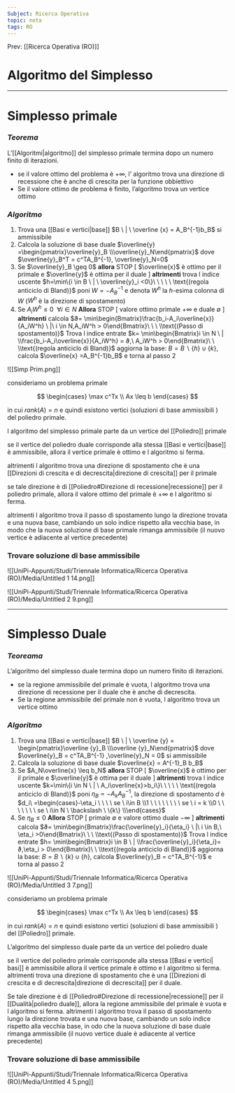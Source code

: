 ```yaml
---
Subject: Ricerca Operativa
topic: nota
tags: RO
---
```


Prev: [[Ricerca Operativa (RO)]]

# Algoritmo del Simplesso
---

# Simplesso primale

### *Teorema*

L’[[Algoritmi|algoritmo]] del simplesso primale termina dopo un numero finito di iterazioni.

- se il valore ottimo del problema è $+\infty$, l’ algoritmo trova una direzione di recessione che è anche di crescita per la funzione obbiettivo
- Se il valore ottimo de problema è finito, l’algoritmo trova un vertice ottimo

### *Algoritmo*

1. Trova una [[Basi e vertici|base]] $B \ | \ \overline {x} = A_B^{-1}b_B$ si ammissibile
2. Calcola la soluzione di base duale $\overline{y} =\begin{pmatrix}\overline{y}_B \\\overline{y}_N\end{pmatrix}$ dove $\overline{y}_B^T = c^TA_B^{-1}, \overline{y}_N=0$
3. Se $\overline{y}_B \geq 0$ **allora** STOP \[ $\overline{x}$  è ottimo per il primale e $\overline{y}$ è ottima per il duale \]
**altrimenti**  trova l indice uscente
$h=\min\{i \in B \ | \ \overline{y}_i <0\}\ \ \ \ \ \text{(regola anticiclo di Bland)}$
poni $W=-A_B^{-1}$ e denota $W^h$ la $h\text{-esima}$ colonna di $W$
($W^h$ è la direzione di spostamento)
4. Se $A_iW^h \leq 0 \ \ \forall i \in N$  **Allora** STOP \[ valore ottimo primale $+\infty$ e duale $\emptyset$ \]
**altrimenti** calcola
           $ϑ= \min\begin{Bmatrix}\frac{b_i-A_i\overline{x}}{A_iW^h} \ |\ i \in N,A_iW^h > 0\end{Bmatrix}\ \ \ \\text{(Passo di spostamento)}$
  Trova l indice entrate
        $k= \min\begin{Bmatrix}i \in N \ | \\frac{b_i-A_i\overline{x}}{A_iW^h} = ϑ,\ A_iW^h > 0\end{Bmatrix}\ \ \\text{(regola anticiclo di Bland)}$
aggiorna la base: $B = B \backslash \{h\} \cup \{k\}$,
calcola $\overline{x} =A_B^{-1}b_B$ e torna al passo 2

![[Simp Prim.png]]

consideriamo un problema primale

$$
\begin{cases}
\max c^Tx \\
Ax \leq b
\end{cases}
$$

in cui $rank(A) =n$ e quindi esistono vertici (soluzioni di base ammissibili ) del poliedro primale.

l algoritmo del simplesso primale parte da un vertice del [[Poliedro]] primale

se il vertice del poliedro duale corrisponde alla stessa [[Basi e vertici|base]] è ammissibile, allora il vertice primale è ottimo e l algoritmo si ferma.

altrimenti l algoritmo trova una direzione di spostamento che è una [[Direzioni di crescita e di decrescita|direzione di crescita]] per il primale

se tale direzione è di [[Poliedro#Direzione di recessione|recessione]] per il poliedro primale, allora il valore ottimo del primale è $+\infty$ e l algoritmo si ferma.

altrimenti l algoritmo trova il passo di spostamento lungo la direzione trovata e una nuova base, cambiando un solo indice rispetto alla vecchia base, in modo che la nuova soluzione di base primale rimanga ammissibile (il nuovo vertice è adiacente al vertice precedente)

### Trovare soluzione di base ammissibile

![[UniPi-Appunti/Studi/Triennale Informatica/Ricerca Operativa (RO)/Media/Untitled 1 14.png]]

![[UniPi-Appunti/Studi/Triennale Informatica/Ricerca Operativa (RO)/Media/Untitled 2 9.png]]

---

# Simplesso Duale

### *Teoreama*

L’algoritmo del simplesso duale termina dopo un numero finito di iterazioni.

- se la regione ammissibile del primale è vuota, l algoritmo trova una direzione di recessione per il duale che è anche di decrescita.
- Se la regione ammissibile del primale non è vuota, l algoritmo trova un vertice ottimo

### *Algoritmo*

1. Trova una [[Basi e vertici|base]] $B \ | \ \overline {y} = \begin{pmatrix}\overline {y}_B  \\\overline {y}_N\end{pmatrix}$
dove $\overline{y}_B = c^TA_B^{-1} ,\overline{y}_N = 0$  si ammissibile
2. Calcola la soluzione di base duale $\overline{x} = A^{-1}_B b_B$
3. Se $A_N\overline{x} \leq b_N$ **allora** STOP \[ $\overline{x}$  è ottimo per il primale e $\overline{y}$ è ottima per il duale \]
**altrimenti**  trova l indice uscente
$k=\min\{i \in N \ | \ A_i\overline{x}>b_i\}\ \ \ \ \ \text{(regola anticiclo di Bland)}$
poni $\eta_B=-A_kA_B^{-1}$, la direzione di spostamento $d$ è $d_i\ =\begin{cases}-\eta_i \ \ \ \ se \ i\in B \\1 \ \ \ \ \ \ \ \ se \ i = k \\0 \ \ \ \ \ \ \ se \ i\in N \ \backslash \ \{k\} \\\end{cases}$
4. Se $\eta_B \leq 0$  **Allora** STOP \[  primale $\emptyset$ e valore ottimo duale $-\infty$ \]
**altrimenti** calcola
           $ϑ= \min\begin{Bmatrix}\frac{\overline{y}_i}{\eta_i} \ |\ i \in B,\ \eta_i >0\end{Bmatrix}\ \ \ \\text{(Passo di spostamento)}$
  Trova l indice entrate
        $h= \min\begin{Bmatrix}i \in B \ | \\frac{\overline{y}_i}{\eta_i}= ϑ,\eta_i > 0\end{Bmatrix}\ \ \\text{(regola anticiclo di Bland)}$
aggiorna la base:  $B = B \backslash \{k\} \cup \{h\}$,
calcola $\overline{y}_B = c^TA_B^{-1}$ e torna al passo 2

![[UniPi-Appunti/Studi/Triennale Informatica/Ricerca Operativa (RO)/Media/Untitled 3 7.png]]

consideriamo un problema primale

$$
\begin{cases}
\max c^Tx \\
Ax \leq b
\end{cases}
$$

in cui $rank(A) =n$ e quindi esistono vertici (soluzioni di base ammissibili ) del [[Poliedro]] primale.

L’algoritmo del simplesso duale parte da un vertice del poliedro duale

se il vertice del poliedro primale corrisponde alla stessa [[Basi e vertici| basi]] è ammissibile allora il vertice primale è ottimo e l algoritmo si ferma. altrimenti trova una direzione di spostamento che è una [[Direzioni di crescita e di decrescita|direzione di decrescita]] per il duale.

Se tale direzione è di [[Poliedro#Direzione di recessione|recessione]] per il [[Dualità|poliedro duale]], allora la regione ammissibile del primale è vuota e l algoritmo si ferma.
altrimenti l algoritmo trova il passo di spostamento lungo la direzione trovata e una nuova base, cambiando un solo indice rispetto alla vecchia base, in odo che la nuova soluzione di base duale rimanga ammissibile (il nuovo vertice duale è adiacente al vertice precedente)

### Trovare soluzione di base ammissibile

![[UniPi-Appunti/Studi/Triennale Informatica/Ricerca Operativa (RO)/Media/Untitled 4 5.png]]
